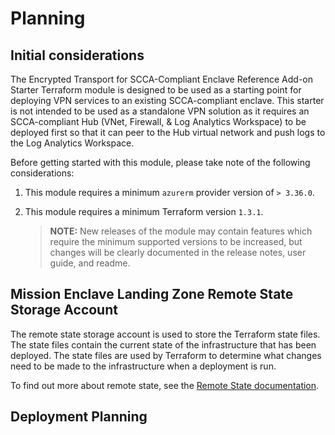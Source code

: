 # Planning

## Initial considerations

The Encrypted Transport for SCCA-Compliant Enclave Reference Add-on Starter Terraform module is designed to be used as a starting point for deploying VPN services to an existing SCCA-compliant enclave. This starter is not intended to be used as a standalone VPN solution as it requires an SCCA-compliant Hub (VNet, Firewall, & Log Analytics Workspace) to be deployed first so that it can peer to the Hub virtual network and push logs to the Log Analytics Workspace.

Before getting started with this module, please take note of the following considerations:

1. This module requires a minimum `azurerm` provider version of `> 3.36.0`.

1. This module requires a minimum Terraform version `1.3.1`.

    > **NOTE:** New releases of the module may contain features which require the minimum supported versions to be increased, but changes will be clearly documented in the release notes, user guide, and readme.

## Mission Enclave Landing Zone Remote State Storage Account

The remote state storage account is used to store the Terraform state files. The state files contain the current state of the infrastructure that has been deployed. The state files are used by Terraform to determine what changes need to be made to the infrastructure when a deployment is run.

To find out more about remote state, see the [Remote State documentation](./remote-state-storage.md).

## Deployment Planning